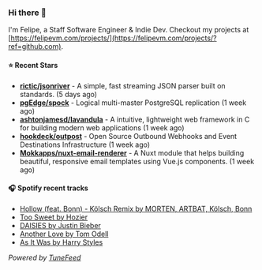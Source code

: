 ### Hi there 👋

I'm Felipe, a Staff Software Engineer & Indie Dev. Checkout my projects at [https://felipevm.com/projects/](https://felipevm.com/projects/?ref=github.com).

#### ⭐ Recent Stars
- **[rictic/jsonriver](https://github.com/rictic/jsonriver)** - A simple, fast streaming JSON parser built on standards. (5 days ago)
- **[pgEdge/spock](https://github.com/pgEdge/spock)** - Logical multi-master PostgreSQL replication (1 week ago)
- **[ashtonjamesd/lavandula](https://github.com/ashtonjamesd/lavandula)** - A intuitive, lightweight web framework in C for building modern web applications (1 week ago)
- **[hookdeck/outpost](https://github.com/hookdeck/outpost)** - Open Source Outbound Webhooks and Event Destinations Infrastructure (1 week ago)
- **[Mokkapps/nuxt-email-renderer](https://github.com/Mokkapps/nuxt-email-renderer)** - A Nuxt module that helps building beautiful, responsive email templates using Vue.js components. (1 week ago)

#### 🎧 Spotify recent tracks
- [Hollow (feat. Bonn) - Kölsch Remix by MORTEN, ARTBAT, Kölsch, Bonn](https://open.spotify.com/track/3fnI9Ex6M82n68TK6bxJWX)
- [Too Sweet by Hozier](https://open.spotify.com/track/3HMY0r2BAdpasXMY8rseR0)
- [DAISIES by Justin Bieber](https://open.spotify.com/track/5BZsQlgw21vDOAjoqkNgKb)
- [Another Love by Tom Odell](https://open.spotify.com/track/3JvKfv6T31zO0ini8iNItO)
- [As It Was by Harry Styles](https://open.spotify.com/track/4Dvkj6JhhA12EX05fT7y2e)

_Powered by [TuneFeed](https://tunefeed.app?ref=github.com)_
